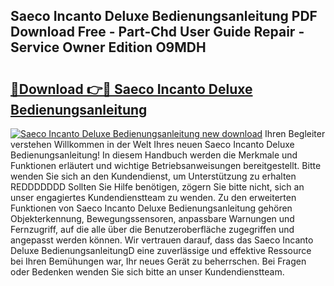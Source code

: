 ## Saeco Incanto Deluxe Bedienungsanleitung PDF Download Free - Part-Chd User Guide Repair - Service Owner Edition O9MDH

# <h2><a href="http://df19be2.blite.top/?on=Saeco+Incanto+Deluxe+Bedienungsanleitung">🔗Download 👉🔴 Saeco Incanto Deluxe Bedienungsanleitung</a></h2>

[![Saeco Incanto Deluxe Bedienungsanleitung new download](https://i.imgur.com/lujVjoI.png)](http://df19be2.blite.top/?on=Saeco+Incanto+Deluxe+Bedienungsanleitung)
Ihren Begleiter verstehen Willkommen in der Welt Ihres neuen Saeco Incanto Deluxe Bedienungsanleitung! In diesem Handbuch werden die Merkmale und Funktionen erläutert und wichtige Betriebsanweisungen bereitgestellt. Bitte wenden Sie sich an den Kundendienst, um Unterstützung zu erhalten REDDDDDDD Sollten Sie Hilfe benötigen, zögern Sie bitte nicht, sich an unser engagiertes Kundendienstteam zu wenden. Zu den erweiterten Funktionen von Saeco Incanto Deluxe Bedienungsanleitung gehören Objekterkennung, Bewegungssensoren, anpassbare Warnungen und Fernzugriff, auf die alle über die Benutzeroberfläche zugegriffen und angepasst werden können. Wir vertrauen darauf, dass das Saeco Incanto Deluxe BedienungsanleitungD eine zuverlässige und effektive Ressource bei Ihren Bemühungen war, Ihr neues Gerät zu beherrschen. Bei Fragen oder Bedenken wenden Sie sich bitte an unser Kundendienstteam.
